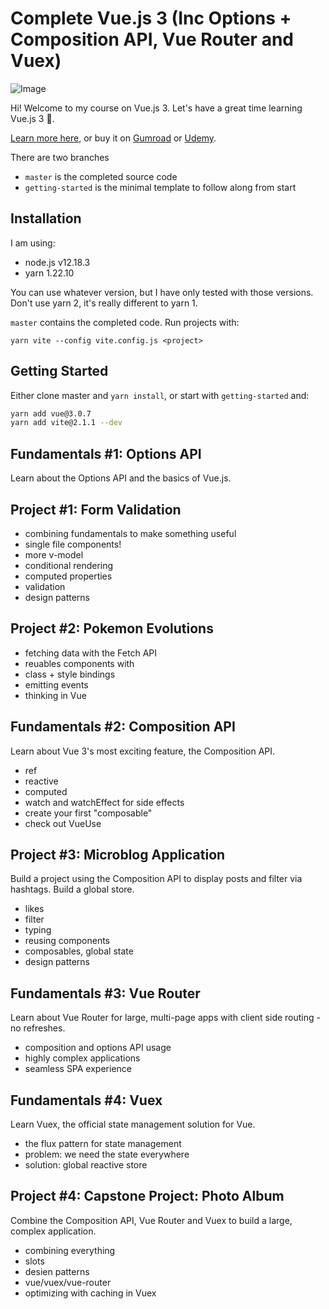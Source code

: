 # Complete Vue.js 3 (Inc Options + Composition API, Vue Router and Vuex)

![Image](https://img-a.udemycdn.com/course/750x422/3463716_36a0_4.jpg?hA2G48zHXcUOr-mlM_l9pY3ds0T54Idl4HuR6-MPLqY_70LaUZf1GD7XGzsNRt_aKYvjzn340Wc_ScRUrgm5KGPm7IgVQ8qllU3OW1umGe8DUS9UjEl68ImjwalAXwwx)

Hi! Welcome to my course on Vue.js 3. Let's have a great time learning Vue.js 3 🎉.

[Learn more here](https://vuejs-course.com/complete-vuejs), or buy it on [Gumroad](https://gumroad.com/l/complete-vuejs) or [Udemy](https://www.udemy.com/course/complete-vuejs-3-crash-course-composition-api-vue-router-vuex/?referralCode=765A6E679914BF6E60AF).

There are two branches

- `master` is the completed source code
- `getting-started` is the minimal template to follow along from start

## Installation

I am using:

- node.js v12.18.3
- yarn 1.22.10

You can use whatever version, but I have only tested with those versions. Don't use yarn 2, it's really different to yarn 1.

`master` contains the completed code. Run projects with:

```
yarn vite --config vite.config.js <project>
```

## Getting Started

Either clone master and `yarn install`, or start with `getting-started` and:

```sh
yarn add vue@3.0.7
yarn add vite@2.1.1 --dev
```

## Fundamentals #1: Options API

Learn about the Options API and the basics of Vue.js.

## Project #1: Form Validation

- combining fundamentals to make something useful
- single file components!
- more v-model
- conditional rendering
- computed properties
- validation
- design patterns

## Project #2: Pokemon Evolutions

- fetching data with the Fetch API
- reuables components with <slot>
- class + style bindings
- emitting events
- thinking in Vue

## Fundamentals #2: Composition API

Learn about Vue 3's most exciting feature, the Composition API.

- ref
- reactive
- computed
- watch and watchEffect for side effects
- create your first "composable"
- check out VueUse

## Project #3: Microblog Application

Build a project using the Composition API to display posts and filter via hashtags. Build a global store.

- likes
- filter
- typing
- reusing components
- composables, global state
- design patterns

## Fundamentals #3: Vue Router

Learn about Vue Router for large, multi-page apps with client side routing - no refreshes.

- composition and options API usage
- highly complex applications
- seamless SPA experience

## Fundamentals #4: Vuex

Learn Vuex, the official state management solution for Vue.

- the flux pattern for state management
- problem: we need the state everywhere
- solution: global reactive store 

## Project #4: Capstone Project: Photo Album

Combine the Composition API, Vue Router and Vuex to build a large, complex application.

- combining everything
- slots
- desien patterns
- vue/vuex/vue-router
- optimizing with caching in Vuex
